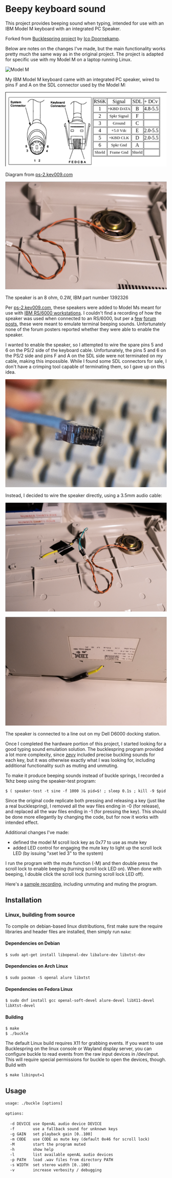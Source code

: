 Beepy keyboard sound
=====================================

This project provides beeping sound when typing, intended for use with an IBM Model M keyboard with an integrated PC Speaker. 

Forked from [Bucklespring project](https://github.com/zevv/bucklespring) by [Ico Doornekamp](https://github.com/zevv/).

Below are notes on the changes I've made, but the main functionality works pretty much the same way as in the original project. The project is adapted for specific use with my Model M on a laptop running Linux.

![Model M](/img/model-m.jpg)

My IBM Model M keyboard came with an integrated PC speaker, wired to pins F and A on the SDL connector used by the Model M:

![SDL diagram](/img/sdl.png)

Diagram from [ps-2.kev009.com](http://ps-2.kev009.com/ohlandl/keyboard/Keyboard.html#RS6000_Style_Pinout_for_Keyboard)

![IBM Model M speaker](/img/speaker.png)

The speaker is an 8 ohm, 0.2W, IBM part number 1392326

Per [ps-2.kev009.com](http://ps-2.kev009.com/ohlandl/keyboard/Keyboard.html#RS6000_Style_Pinout_for_Keyboard), these speakers were added to Model Ms meant for use with [IBM RS/6000 workstations](https://en.wikipedia.org/wiki/IBM_RISC_System/6000). I couldn't find a recording of how the speaker was used when connected to an RS/6000, but per a [few](https://deskthority.net/viewtopic.php?t=12153) [forum](https://geekhack.org/index.php?topic=16219.0) [posts](), these were meant to emulate terminal beeping sounds. Unfortunately none of the forum posters reported whether they were able to enable the speaker.

I wanted to enable the speaker, so I attempted to wire the spare pins 5 and 6 on the PS/2 side of the keyboard cable. Unfortunately, the pins 5 and 6 on the PS/2 side and pins F and A on the SDL side were not terminated on my cable, making this impossible. While I found some SDL connectors for sale, I don't have a crimping tool capable of terminating them, so I gave up on this idea.

![SDL](/img/sdl2.jpg)

Instead, I decided to wire the speaker directly, using a 3.5mm audio cable:

![IBM Model M speaker](/img/speaker2.png)

![Audio cable](/img/audiocable.png)

The speaker is connected to a line out on my Dell D6000 docking station. 

Once I completed the hardware portion of this project, I started looking for a good typing sound emulation solution. The bucklespring program provided a lot more complexity, since [zevv](https://github.com/zevv) included precise buckling sounds for each key, but it was otherwise exactly what I was looking for, including additional functionality such as muting and unmuting.

To make it produce beeping sounds instead of buckle springs, I recorded a 1khz beep using the speaker-test program:

```
$ ( speaker-test -t sine -f 1000 )& pid=$! ; sleep 0.1s ; kill -9 $pid
```

Since the original code replicate both pressing and releasing a key (just like a real bucklespring), I removed all the wav files ending in -0 (for release), and replaced all the wav files ending in -1 (for pressing the key). This should be done more ellegantly by changing the code, but for now it works with intended effect.

Additional changes I've made:

- defined the model M scroll lock key as 0x77 to use as mute key
- added LED control for engaging the mute key to light up the scroll lock LED (by issuing "xset led 3" to the system)

I run the program with the mute function (-M) and then double press the scroll lock to enable beeping (turning scroll lock LED on). When done with beeping, I double click the scroll lock (turning scroll lock LED off).

Here's a [sample recording](https://vimeo.com/441630096), including unmuting and muting the program.




Installation
------------


### Linux, building from source

To compile on debian-based linux distributions, first make sure the require
libraries and header files are installed, then simply run `make`:

#### Dependencies on Debian
```
$ sudo apt-get install libopenal-dev libalure-dev libxtst-dev
```

#### Dependencies on Arch Linux
```
$ sudo pacman -S openal alure libxtst
```

#### Dependencies on Fedora Linux
```
$ sudo dnf install gcc openal-soft-devel alure-devel libX11-devel libXtst-devel
```

#### Building
```
$ make
$ ./buckle
```

The default Linux build requires X11 for grabbing events. If you want to use
Bucklespring on the linux console or Wayland display server, you can configure
buckle to read events from the raw input devices in /dev/input. This will
require special permissions for buckle to open the devices, though. Build with

```
$ make libinput=1
```


Usage
-----

````
usage: ./buckle [options]

options:

  -d DEVICE use OpenAL audio device DEVICE
  -f        use a fallback sound for unknown keys
  -g GAIN   set playback gain [0..100]
  -m CODE   use CODE as mute key (default 0x46 for scroll lock)
  -M        start the program muted
  -h        show help
  -l        list available openAL audio devices
  -p PATH   load .wav files from directory PATH
  -s WIDTH  set stereo width [0..100]
  -v        increase verbosity / debugging
````
